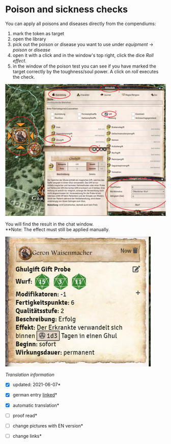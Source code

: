 # Poison and sickness checks
You can apply all poisons and diseases directly from the compendiums:
1. mark the token as target
2. open the library
3. pick out the poison or disease you want to use under *equipment* -> *poison* or *disease*
4. open it with a click and in the window's top right, click the dice *Roll effect*.
5. in the window of the poison test you can see if you have marked the target correctly by the toughness/soul power. A click on *roll* executes the check.
  
  ![Poison check](images/en-poison-sickness-checks_0.png)
  
You will find the result in the chat window.  
**Note: The effect must still be applied manually.  

  ![Gift Chatfenster](images/en-poison-sickness-checks_1.png)


*Translation information*  
*[x] updated: 2021-06-07*  
*[x] german entry [linked](de/de-Gift-und-Krankheitsprobe.md)*  
*[x] automatic translation*  
*[ ] proof read*  
*[ ] change pictures with EN version*
*[ ] change links*  

